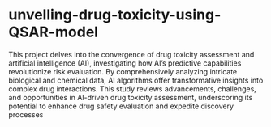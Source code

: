 # unvelling-drug-toxicity-using-QSAR-model

This project delves into the convergence of drug toxicity assessment and artificial intelligence (AI), investigating how
AI’s predictive capabilities revolutionize risk evaluation. By comprehensively analyzing intricate biological and chemical data,
AI algorithms offer transformative insights into complex drug interactions. This study reviews advancements, challenges, and
opportunities in AI-driven drug toxicity assessment, underscoring its potential to enhance drug safety evaluation and expedite
discovery processes
